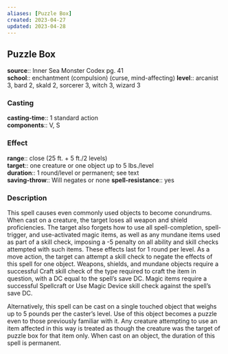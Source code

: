 ```yaml
---
aliases: [Puzzle Box]
created: 2023-04-27
updated: 2023-04-28
---
```


## Puzzle Box

**source**:: Inner Sea Monster Codex pg. 41  
**school**:: enchantment (compulsion) (curse, mind-affecting)
**level**:: arcanist 3, bard 2, skald 2, sorcerer 3, witch 3, wizard 3

### Casting

**casting-time**:: 1 standard action  
**components**:: V, S

### Effect

**range**:: close (25 ft. + 5 ft./2 levels)  
**target**:: one creature or one object up to 5 lbs./level  
**duration**:: 1 round/level or permanent; see text  
**saving-throw**:: Will negates or none
**spell-resistance**:: yes

### Description

This spell causes even commonly used objects to become conundrums. When cast on a creature, the target loses all weapon and shield proficiencies. The target also forgets how to use all spell-completion, spell-trigger, and use-activated magic items, as well as any mundane items used as part of a skill check, imposing a -5 penalty on all ability and skill checks attempted with such items. These effects last for 1 round per level. As a move action, the target can attempt a skill check to negate the effects of this spell for one object. Weapons, shields, and mundane objects require a successful Craft skill check of the type required to craft the item in question, with a DC equal to the spell’s save DC. Magic items require a successful Spellcraft or Use Magic Device skill check against the spell’s save DC.  
  
Alternatively, this spell can be cast on a single touched object that weighs up to 5 pounds per the caster’s level. Use of this object becomes a puzzle even to those previously familiar with it. Any creature attempting to use an item affected in this way is treated as though the creature was the target of puzzle box for that item only. When cast on an object, the duration of this spell is permanent.
